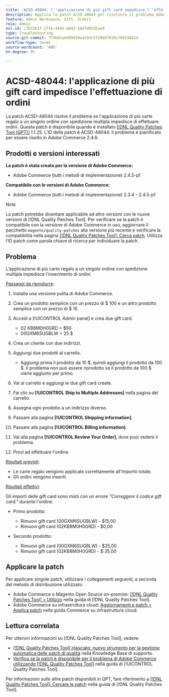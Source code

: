 ```yaml
---
title: 'ACSD-48044: l''applicazione di più gift card impedisce l''effettuazione di ordini'
description: Applica la patch ACSD-48044 per risolvere il problema Adobe Commerce, in cui l’applicazione di più carte regalo a un singolo ordine con spedizione multipla impedisce l’inserimento di ordini.
feature: Admin Workspace, Gift, Orders
role: Admin
exl-id: c7b72b1f-2f1b-4445-b842-5847d05d5ae9
type: Troubleshooting
source-git-commit: 7fdb02a6d89d50ea593c5fd99d78101f89198424
workflow-type: tm+mt
source-wordcount: '485'
ht-degree: 0%

---
```


# ACSD-48044: l&#39;applicazione di più gift card impedisce l&#39;effettuazione di ordini

La patch ACSD-48044 risolve il problema se l&#39;applicazione di più carte regalo a un singolo ordine con spedizione multipla impedisce di effettuare ordini. Questa patch è disponibile quando è installato [[!DNL Quality Patches Tool (QPT)]](https://experienceleague.adobe.com/it/docs/commerce-operations/tools/quality-patches-tool/quality-patches-tool-to-self-serve-quality-patches) 1.1.25. L’ID della patch è ACSD-48044. Il problema è pianificato per essere risolto in Adobe Commerce 2.4.6.

## Prodotti e versioni interessati

**La patch è stata creata per la versione di Adobe Commerce:**

* Adobe Commerce (tutti i metodi di implementazione) 2.4.5-p1

**Compatibile con le versioni di Adobe Commerce:**

* Adobe Commerce (tutti i metodi di implementazione) 2.3.4 - 2.4.5-p1

>[!NOTE]
>
>La patch potrebbe diventare applicabile ad altre versioni con le nuove versioni di [!DNL Quality Patches Tool]. Per verificare se la patch è compatibile con la versione di Adobe Commerce in uso, aggiornare il pacchetto `magento/quality-patches` alla versione più recente e verificare la compatibilità nella pagina [[!DNL Quality Patches Tool]: Cerca patch](https://experienceleague.adobe.com/tools/commerce-quality-patches/index.html?lang=it). Utilizza l’ID patch come parola chiave di ricerca per individuare la patch.

## Problema

L&#39;applicazione di più carte regalo a un singolo ordine con spedizione multipla impedisce l&#39;inserimento di ordini.

<u>Passaggi da riprodurre</u>:

1. Installa una versione pulita di Adobe Commerce.
1. Crea un prodotto semplice con un prezzo di $ 100 e un altro prodotto semplice con un prezzo di $ 10.
1. Accedi a [!UICONTROL Admin panel] e crea due gift card.

   * 02 KB8M0H0GRD = $50
   * 00GXM6SUGBLW = 25 $

1. Crea un cliente con due indirizzi.
1. Aggiungi due prodotti al carrello.

   * Aggiungi prima il prodotto da 10 $, quindi aggiungi il prodotto da 100 $. Il problema non può essere riprodotto se il prodotto da 100 $ viene aggiunto per primo.

1. Vai al carrello e aggiungi le due gift card create.
1. Fai clic su **[!UICONTROL Ship to Multiple Addresses]** nella pagina del carrello.
1. Assegna ogni prodotto a un indirizzo diverso.
1. Passare alla pagina **[!UICONTROL Shipping information]**.
1. Passare alla pagina **[!UICONTROL Billing information]**.
1. Vai alla pagina **[!UICONTROL Review Your Order]**, dove puoi vedere il problema.
1. Provi ad effettuare l&#39;ordine.

<u>Risultati previsti</u>:

* Le carte regalo vengono applicate correttamente all&#39;importo totale.
* Gli ordini vengono inseriti.

<u>Risultati effettivi</u>:

Gli importi delle gift card sono misti con un errore *&quot;Correggere il codice gift card.&quot;* durante l&#39;ordine.

* Primo prodotto:

   * Rimuovi gift card (00GXM6SUGBLW) - $15,00
   * Rimuovi gift card (02KB8M0H0GRD) - $0,00

* Secondo prodotto:

   * Rimuovi gift card (00GXM6SUGBLW) - $25,00
   * Rimuovi gift card (02KB8M0H0GRD) - $ 35,00

## Applicare la patch

Per applicare singole patch, utilizzare i collegamenti seguenti, a seconda del metodo di distribuzione utilizzato:

* Adobe Commerce o Magento Open Source on-premise: [[!DNL Quality Patches Tool] > Utilizzo](/help/tools/quality-patches-tool/usage.md) nella guida di [!DNL Quality Patches Tool].
* Adobe Commerce su infrastruttura cloud: [Aggiornamenti e patch > Applica patch](https://experienceleague.adobe.com/docs/commerce-cloud-service/user-guide/develop/upgrade/apply-patches.html?lang=it) nella guida Commerce su infrastruttura cloud.

## Lettura correlata

Per ulteriori informazioni su [!DNL Quality Patches Tool], vedere:

* [[!DNL Quality Patches Tool] rilasciato: nuovo strumento per la gestione automatica delle patch di qualità](https://experienceleague.adobe.com/it/docs/commerce-operations/tools/quality-patches-tool/quality-patches-tool-to-self-serve-quality-patches) nella Knowledge Base di supporto.
* [Verifica se la patch è disponibile per il problema di Adobe Commerce utilizzando  [!DNL Quality Patches Tool]](/help/tools/quality-patches-tool/patches-available-in-qpt/check-patch-for-magento-issue-with-magento-quality-patches.md) nella guida di [!UICONTROL Quality Patches Tool].


Per informazioni sulle altre patch disponibili in QPT, fare riferimento a [[!DNL Quality Patches Tool]: Cercare le patch](https://experienceleague.adobe.com/tools/commerce-quality-patches/index.html?lang=it) nella guida di [!DNL Quality Patches Tool].
